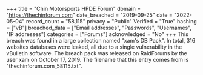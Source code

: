 +++
title = "Chin Motorsports HPDE Forum"
domain = "https://thechinforum.com"
date_breached = "2019-09-25"
date = "2022-05-04"
record_count = "58,115"
privacy = "Public"
Verified = "True"
hashing = ["vB"]
breached_data = ["Email addresses", "Passwords", "Usernames", "IP addresses"]
categories = ["Forums"]
acknowledged = "No"
+++
This breach was found in a large collection named "xam's DB Pack". In total, 316 websites databases were leaked, all due to a single vulnerability in the vBulletin software. The breach pack was released on RaidForums by the user xam on October 17, 2019. The filename that this entry comes from is "thechinforum.com_58115.txt".
